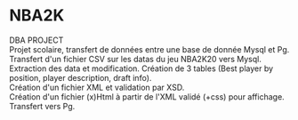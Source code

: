 # NBA2K
DBA PROJECT \
Projet scolaire, transfert de données entre une base de donnée Mysql et Pg. \
Transfert d'un fichier CSV sur les datas du jeu NBA2K20 vers Mysql. \
Extraction des data et modification. Création de 3 tables (Best player by position, player description, draft info). \
Création d'un fichier XML et validation par XSD. \
Création d'un fichier (x)Html à partir de l'XML validé (+css) pour affichage. \
Transfert vers Pg. 
